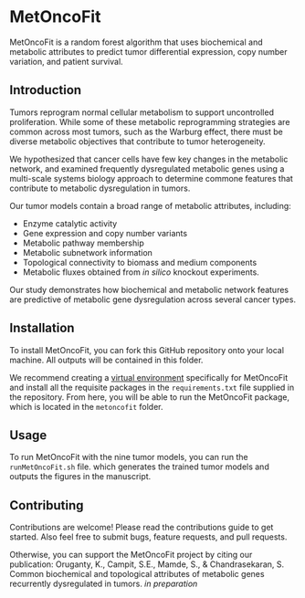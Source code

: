 # MetOncoFit
MetOncoFit is a random forest algorithm that uses biochemical and metabolic attributes to predict tumor differential expression, copy number variation, and patient survival.

## Introduction
Tumors reprogram normal cellular metabolism to support uncontrolled proliferation. While some of these metabolic reprogramming strategies are common across most tumors, such as the Warburg effect, there must be diverse metabolic objectives that contribute to tumor heterogeneity.

We hypothesized that cancer cells have few key changes in the metabolic network, and examined frequently dysregulated metabolic genes using a multi-scale systems biology approach to determine commone features that contribute to metabolic dysregulation in tumors. 

Our tumor models contain a broad range of metabolic attributes, including:
  * Enzyme catalytic activity
  * Gene expression and copy number variants
  * Metabolic pathway membership
  * Metabolic subnetwork information
  * Topological connectivity to biomass and medium components
  * Metabolic fluxes obtained from *in silico* knockout experiments.
  
Our study demonstrates how biochemical and metabolic network features are predictive of metabolic gene dysregulation across several cancer types. 

## Installation
To install MetOncoFit, you can fork this GitHub repository onto your local machine. All outputs will be contained in this folder.

We recommend creating a [virtual environment](https://virtualenv.pypa.io/en/latest/) specifically for MetOncoFit and install all the requisite packages in the `requirements.txt` file supplied in the repository. From here, you will be able to run the MetOncoFit package, which is located in the `metoncofit` folder. 

## Usage
To run MetOncoFit with the nine tumor models, you can run the `runMetOncoFit.sh` file. which generates the trained tumor models and outputs the figures in the manuscript.

## Contributing
Contributions are welcome! Please read the contributions guide to get started. Also feel free to submit bugs, feature requests, and pull requests.

Otherwise, you can support the MetOncoFit project by citing our publication:
Oruganty, K., Campit, S.E., Mamde, S., & Chandrasekaran, S. Common biochemical and topological attributes of metabolic genes recurrently dysregulated in tumors. *in preparation*

